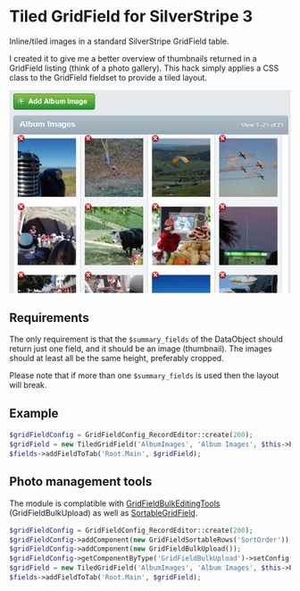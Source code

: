 Tiled GridField for SilverStripe 3
==================================

Inline/tiled images in a standard SilverStripe GridField table.

I created it to give me a better overview of thumbnails returned in a GridField listing
(think of a photo gallery). This hack simply applies a CSS class to the GridField fieldset
to provide a tiled layout.

![Screenshot](screenshots/sample.png)

## Requirements
The only requirement is that the `$summary_fields` of the DataObject should return just one field,
and it should be an image (thumbnail). The images should at least all be the same height, preferably cropped.

Please note that if more than one `$summary_fields` is used then the layout will break.

## Example
```php
$gridFieldConfig = GridFieldConfig_RecordEditor::create(200);
$gridField = new TiledGridField('AlbumImages', 'Album Images', $this->Photos(), $gridFieldConfig);
$fields->addFieldToTab('Root.Main', $gridField);
```

## Photo management tools
The module is complatible with [GridFieldBulkEditingTools](https://github.com/colymba/GridFieldBulkEditingTools)
(GridFieldBulkUpload) as well as [SortableGridField](https://github.com/UndefinedOffset/SortableGridField).

```php
$gridFieldConfig = GridFieldConfig_RecordEditor::create(200);
$gridFieldConfig->addComponent(new GridFieldSortableRows('SortOrder'));
$gridFieldConfig->addComponent(new GridFieldBulkUpload());
$gridFieldConfig->getComponentByType('GridFieldBulkUpload')->setConfig('folderName', 'Photos');
$gridField = new TiledGridField('AlbumImages', 'Album Images', $this->Photos(), $gridFieldConfig);
$fields->addFieldToTab('Root.Main', $gridField);
```